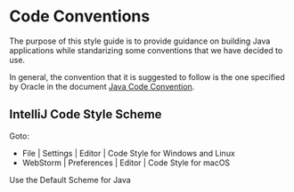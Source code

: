 # Code Conventions

The purpose of this style guide is to provide guidance on building Java applications while standarizing some conventions that we have decided to use. 

In general, the convention that it is suggested to follow is the one specified by Oracle in the document [Java Code Convention](https://www.oracle.com/technetwork/java/codeconventions-150003.pdf).

## IntelliJ Code Style Scheme

Goto:

- File | Settings | Editor | Code Style for Windows and Linux
- WebStorm | Preferences | Editor | Code Style for macOS

Use the Default Scheme for Java
